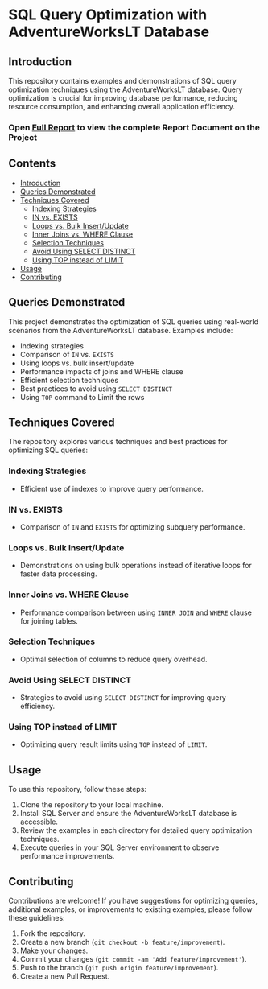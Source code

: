 # SQL Query Optimization with AdventureWorksLT Database

## Introduction

This repository contains examples and demonstrations of SQL query optimization techniques using the AdventureWorksLT database. Query optimization is crucial for improving database performance, reducing resource consumption, and enhancing overall application efficiency.

### Open [Full Report](https://github.com/ihaagrawal/Query-Optimisation-in-SQL-Server/blob/main/Query_Optimisation_Full_Report.pdf) to view the complete Report Document on the Project

## Contents

- [Introduction](#introduction)
- [Queries Demonstrated](#queries-demonstrated)
- [Techniques Covered](#techniques-covered)
  - [Indexing Strategies](#indexing-strategies)
  - [IN vs. EXISTS](#in-vs-exists)
  - [Loops vs. Bulk Insert/Update](#loops-vs-bulk-insertupdate)
  - [Inner Joins vs. WHERE Clause](#inner-joins-vs-where-clause)
  - [Selection Techniques](#selection-techniques)
  - [Avoid Using SELECT DISTINCT](#avoid-using-select-distinct)
  - [Using TOP instead of LIMIT](#using-top-instead-of-limit)
- [Usage](#usage)
- [Contributing](#contributing)


## Queries Demonstrated

This project demonstrates the optimization of SQL queries using real-world scenarios from the AdventureWorksLT database. Examples include:

- Indexing strategies
- Comparison of `IN` vs. `EXISTS`
- Using loops vs. bulk insert/update
- Performance impacts of joins and WHERE clause
- Efficient selection techniques
- Best practices to avoid using `SELECT DISTINCT`
- Using `TOP` command to Limit the rows 

## Techniques Covered

The repository explores various techniques and best practices for optimizing SQL queries:

### Indexing Strategies

- Efficient use of indexes to improve query performance.

### IN vs. EXISTS

- Comparison of `IN` and `EXISTS` for optimizing subquery performance.

### Loops vs. Bulk Insert/Update

- Demonstrations on using bulk operations instead of iterative loops for faster data processing.

### Inner Joins vs. WHERE Clause

- Performance comparison between using `INNER JOIN` and `WHERE` clause for joining tables.

### Selection Techniques

- Optimal selection of columns to reduce query overhead.

### Avoid Using SELECT DISTINCT

- Strategies to avoid using `SELECT DISTINCT` for improving query efficiency.

### Using TOP instead of LIMIT

- Optimizing query result limits using `TOP` instead of `LIMIT`.

## Usage

To use this repository, follow these steps:

1. Clone the repository to your local machine.
2. Install SQL Server and ensure the AdventureWorksLT database is accessible.
3. Review the examples in each directory for detailed query optimization techniques.
4. Execute queries in your SQL Server environment to observe performance improvements.

## Contributing

Contributions are welcome! If you have suggestions for optimizing queries, additional examples, or improvements to existing examples, please follow these guidelines:

1. Fork the repository.
2. Create a new branch (`git checkout -b feature/improvement`).
3. Make your changes.
4. Commit your changes (`git commit -am 'Add feature/improvement'`).
5. Push to the branch (`git push origin feature/improvement`).
6. Create a new Pull Request.

